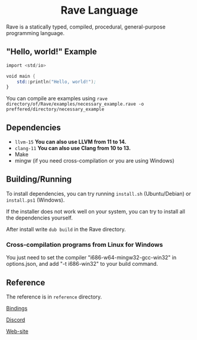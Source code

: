 <h1 align="center">Rave Language</h1>

Rave is a statically typed, compiled, procedural, general-purpose programming language.

## "Hello, world!" Example

```nasm
import <std/io>

void main {
    std::println("Hello, world!");
}
```

You can compile are examples using `rave directory/of/Rave/examples/necessary_example.rave -o preffered/directory/necessary_example`

## Dependencies

* `llvm-15`
**You can also use LLVM from 11 to 14.**
* `clang-11`
**You can also use Clang from 10 to 13.**
* Make
* mingw (if you need cross-compilation or you are using Windows)

## Building/Running

To install dependencies, you can try running `install.sh` (Ubuntu/Debian) or `install.ps1` (Windows).

If the installer does not work well on your system, you can try to install all the dependencies yourself.

After install write `dub build` in the Rave directory.

### Cross-compilation programs from Linux for Windows

You just need to set the compiler "i686-w64-mingw32-gcc-win32" in options.json, and add "-t i686-win32" to your build command.

## Reference

The reference is in `reference` directory.

<a href="https://github.com/Ttimofeyka/Rave/blob/main/bindings.md">Bindings</a>

<a href="https://discord.gg/AfEtyArvsM">Discord</a>

<a href="https://ravelang.space">Web-site</a>

